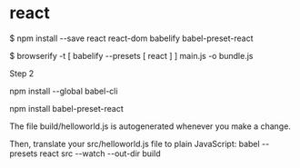 # react

$ npm install --save react react-dom babelify babel-preset-react

$ browserify -t [ babelify --presets [ react ] ] main.js -o bundle.js


Step 2

npm install --global babel-cli

npm install babel-preset-react


The file build/helloworld.js is autogenerated whenever you make a change.

Then, translate your src/helloworld.js file to plain JavaScript:
babel --presets react src --watch --out-dir build